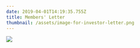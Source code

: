 ```yaml
---
date: 2019-04-01T14:19:35.755Z
title: Members' Letter
thumbnail: /assets/image-for-investor-letter.png
---
```

![](/assets/investor-letter-01_04_2019.png)
